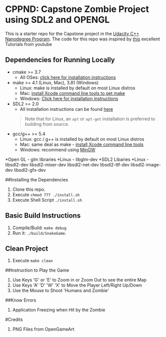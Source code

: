 # CPPND: Capstone Zombie Project using SDL2 and OPENGL 

This is a starter repo for the Capstone project in the [Udacity C++ Nanodegree Program](https://www.udacity.com/course/c-plus-plus-nanodegree--nd213). The code for this repo was inspired by [this](https://www.google.com/url?sa=t&rct=j&q=&esrc=s&source=web&cd=&cad=rja&uact=8&ved=2ahUKEwit7qXj34vwAhXbyzgGHSI6B-kQFjABegQIBBAD&url=https%3A%2F%2Fwww.youtube.com%2Fuser%2Fmakinggameswithben&usg=AOvVaw0od9Rtsmthcfmh_XTP7dDa) excellent Tutorials from youtube

## Dependencies for Running Locally
* cmake >= 3.7
  * All OSes: [click here for installation instructions](https://cmake.org/install/)
* make >= 4.1 (Linux, Mac), 3.81 (Windows)
  * Linux: make is installed by default on most Linux distros
  * Mac: [install Xcode command line tools to get make](https://developer.apple.com/xcode/features/)
  * Windows: [Click here for installation instructions](http://gnuwin32.sourceforge.net/packages/make.htm)
* SDL2 >= 2.0
  * All installation instructions can be found [here](https://wiki.libsdl.org/Installation)
  >Note that for Linux, an `apt` or `apt-get` installation is preferred to building from source. 
* gcc/g++ >= 5.4
  * Linux: gcc / g++ is installed by default on most Linux distros
  * Mac: same deal as make - [install Xcode command line tools](https://developer.apple.com/xcode/features/)
  * Windows: recommend using [MinGW](http://www.mingw.org/)
  
*Open GL - glm libraries
	*Linux - libglm-dev
*SDL2 Libaries
	*Linux - libsdl2-dev libsdl2-mixer-dev libsdl2-net-dev libsdl2-ttf-dev libsdl2-image-dev libsdl2-gfx-dev

##Installing the Dependencies
1. Clone this repo.
2. Execute `chmod 777 ./install.sh`
3. Execute Shell Script `./install.sh`

## Basic Build Instructions
1. Compile/Build: `make debug`
2. Run it: `./build/SnakeGame`.

## Clean Project
1. Execute `make clean`

##Instruction to Play the Game
1. Use Keys 'G' or 'E' to Zoom in or Zoom Out to see the entire Map
2. Use Keys 'A' 'D' 'W' 'X' to Move the Player Left/Right Up/Down
3. Use the Mouse to Shoot 'Humans and Zombie'


##Know Errors
1. Application Freezing when Hit by the Zombie


#Credits
1. PNG Files from OpenGameArt
